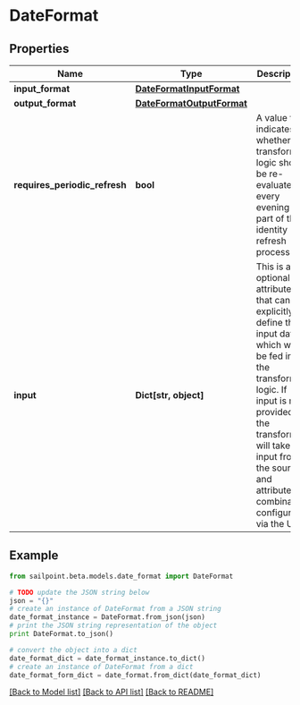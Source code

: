 # DateFormat


## Properties

Name | Type | Description | Notes
------------ | ------------- | ------------- | -------------
**input_format** | [**DateFormatInputFormat**](DateFormatInputFormat.md) |  | [optional] 
**output_format** | [**DateFormatOutputFormat**](DateFormatOutputFormat.md) |  | [optional] 
**requires_periodic_refresh** | **bool** | A value that indicates whether the transform logic should be re-evaluated every evening as part of the identity refresh process | [optional] [default to False]
**input** | **Dict[str, object]** | This is an optional attribute that can explicitly define the input data which will be fed into the transform logic. If input is not provided, the transform will take its input from the source and attribute combination configured via the UI. | [optional] 

## Example

```python
from sailpoint.beta.models.date_format import DateFormat

# TODO update the JSON string below
json = "{}"
# create an instance of DateFormat from a JSON string
date_format_instance = DateFormat.from_json(json)
# print the JSON string representation of the object
print DateFormat.to_json()

# convert the object into a dict
date_format_dict = date_format_instance.to_dict()
# create an instance of DateFormat from a dict
date_format_form_dict = date_format.from_dict(date_format_dict)
```
[[Back to Model list]](../README.md#documentation-for-models) [[Back to API list]](../README.md#documentation-for-api-endpoints) [[Back to README]](../README.md)


